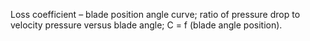 ﻿Loss coefficient – blade position angle curve; ratio of pressure drop to velocity pressure versus blade angle; C = f (blade angle position).